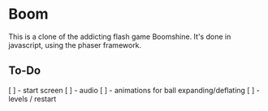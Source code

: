 # Boom

This is a clone of the addicting flash game Boomshine. It's done in javascript, using the phaser framework.

## To-Do
[ ] - start screen
[ ] - audio
[ ] - animations for ball expanding/deflating
[ ] - levels / restart
